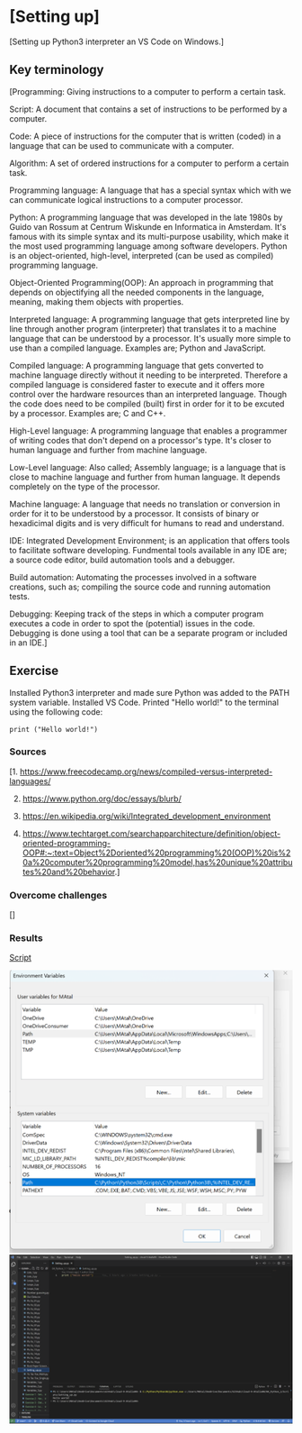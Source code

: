 # [Setting up]

[Setting up Python3 interpreter an VS Code on Windows.]

## Key terminology

[Programming: Giving instructions to a computer to perform a certain task.

Script: A document that contains a set of instructions to be performed by a computer.

Code: A piece of instructions for the computer that is written (coded) in a language that can be used to communicate with a computer.

Algorithm: A set of ordered instructions for a computer to perform a certain task.

Programming language: A language that has a special syntax which with we can communicate logical instructions to a computer processor.

Python: A programming language that was developed in the late 1980s by Guido van Rossum at Centrum Wiskunde en Informatica in Amsterdam. It's famous with its simple syntax and its multi-purpose usability, which make it the most used programming language among software developers. Python is an object-oriented, high-level, interpreted (can be used as compiled) programming language.

Object-Oriented Programming(OOP): An approach in programming that depends on objectifying all the needed components in the language, meaning, making them objects with properties.

Interpreted language: A programming language that gets interpreted line by line through another program (interpreter) that translates it to a machine language that can be understood by a processor. It's usually more simple to use than a compiled language. Examples are; Python and JavaScript.

Compiled language: A programming language that gets converted to machine language directly without it needing to be interpreted. Therefore a compiled language is considered faster to execute and it offers more control over the hardware resources than an interpreted language. Though the code does need to be compiled (built) first in order for it to be excuted by a processor. Examples are; C and C++.

High-Level language: A programming language that enables a programmer of writing codes that don't depend on a processor's type. It's closer to human language and further from machine language.

Low-Level language: Also called; Assembly language; is a language that is close to machine language and further from human language. It depends completely on the type of the processor.

Machine language: A language that needs no translation or conversion in order for it to be understood by a processor. It consists of binary or hexadicimal digits and is very difficult for humans to read and understand.

IDE: Integrated Development Environment; is an application that offers tools to facilitate software developing. Fundmental tools available in any IDE are; a source code editor, build automation tools and a debugger.

Build automation: Automating the processes involved in a software creations, such as; compiling the source code and running automation tests.

Debugging: Keeping track of the steps in which a computer program executes a code in order to spot the (potential) issues in the code. Debugging is done using a tool that can be a separate program or included in an IDE.]

## Exercise

Installed Python3 interpreter and made sure Python was added to the PATH system variable. Installed VS Code. Printed "Hello world!" to the terminal using the following code:
 ~~~
 print ("Hello world!")
 ~~~
 

### Sources

[1. <https://www.freecodecamp.org/news/compiled-versus-interpreted-languages/>

2. <https://www.python.org/doc/essays/blurb/>

3. <https://en.wikipedia.org/wiki/Integrated_development_environment>

4. <https://www.techtarget.com/searchapparchitecture/definition/object-oriented-programming-OOP#:~:text=Object%2Doriented%20programming%20(OOP)%20is%20a%20computer%20programming%20model,has%20unique%20attributes%20and%20behavior>.]

### Overcome challenges

[]

### Results

[Script](https://github.com/Techgrounds-Cloud-9/cloud-9-Atalla90/blob/293088ced593c156acb1b081918113ee799feb69/04_Python_1/Scripts/Setting_up.py)

![PATH_variable](https://github.com/Techgrounds-Cloud-9/cloud-9-Atalla90/blob/0c8561aa959abbcca243a50fbc92c4e5006b6e95/00_includes/Python/Python_in%20_Path.png)
![Hello_world](https://github.com/Techgrounds-Cloud-9/cloud-9-Atalla90/blob/0c8561aa959abbcca243a50fbc92c4e5006b6e95/00_includes/Python/Hello_world.png)
